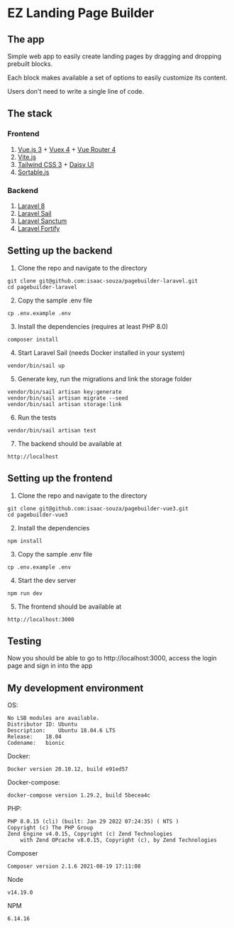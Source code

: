 # EZ Landing Page Builder

## The app

Simple web app to easily create landing pages by dragging and dropping prebuilt blocks.

Each block makes available a set of options to easily customize its content.

Users don't need to write a single line of code.

## The stack

### Frontend

1. [Vue.js 3](https://v3.vuejs.org/) + [Vuex 4](https://vuex.vuejs.org/) + [Vue Router 4](https://router.vuejs.org/)
2. [Vite.js](https://vitejs.dev/)
3. [Tailwind CSS 3](https://tailwindcss.com/) + [Daisy UI](https://daisyui.com/)
5. [Sortable.js](https://github.com/SortableJS/vue.draggable.next)

### Backend

1. [Laravel 8](https://laravel.com/docs/8.x)
2. [Laravel Sail](https://laravel.com/docs/8.x/sail)
3. [Laravel Sanctum](https://laravel.com/docs/8.x/sanctum)
4. [Laravel Fortify](https://laravel.com/docs/8.x/fortify)

## Setting up the backend

1. Clone the repo and navigate to the directory
```
git clone git@github.com:isaac-souza/pagebuilder-laravel.git
cd pagebuilder-laravel
```
2. Copy the sample .env file
```
cp .env.example .env
```
3. Install the dependencies (requires at least PHP 8.0)
```
composer install
```
4. Start Laravel Sail (needs Docker installed in your system)
```
vendor/bin/sail up
```
5. Generate key, run the migrations and link the storage folder
```
vendor/bin/sail artisan key:generate
vendor/bin/sail artisan migrate --seed
vendor/bin/sail artisan storage:link
```
6. Run the tests
```
vendor/bin/sail artisan test
```
7. The backend should be available at
```
http://localhost
```

## Setting up the frontend

1. Clone the repo and navigate to the directory
```
git clone git@github.com:isaac-souza/pagebuilder-vue3.git
cd pagebuilder-vue3
```
2. Install the dependencies
```
npm install
```
3. Copy the sample .env file
```
cp .env.example .env
```
4. Start the dev server
```
npm run dev
```
5. The frontend should be available at
```
http://localhost:3000
```

## Testing

Now you should be able to go to http://localhost:3000, access the login page and sign in into the app

## My development environment

OS:
```
No LSB modules are available.
Distributor ID:	Ubuntu
Description:	Ubuntu 18.04.6 LTS
Release:	18.04
Codename:	bionic
```

Docker: 
```
Docker version 20.10.12, build e91ed57
```

Docker-compose:
```
docker-compose version 1.29.2, build 5becea4c
```

PHP:
```
PHP 8.0.15 (cli) (built: Jan 29 2022 07:24:35) ( NTS )
Copyright (c) The PHP Group
Zend Engine v4.0.15, Copyright (c) Zend Technologies
    with Zend OPcache v8.0.15, Copyright (c), by Zend Technologies
```
Composer
```
Composer version 2.1.6 2021-08-19 17:11:08
```
Node
```
v14.19.0
```
NPM
```
6.14.16
```